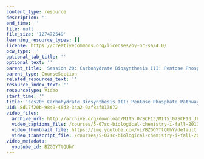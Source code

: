 ```yaml
---
content_type: resource
description: ''
end_time: ''
file: null
file_size: '127472549'
learning_resource_types: []
license: https://creativecommons.org/licenses/by-nc-sa/4.0/
ocw_type: ''
optional_tab_title: ''
optional_text: ''
parent_title: 'Session 20: Carbohydrate Biosynthesis III: Pentose Phosphate Pathway'
parent_type: CourseSection
related_resources_text: ''
resource_index_text: ''
resourcetype: Video
start_time: ''
title: 'ses20: Carbohydrate Biosynthesis III: Pentose Phosphate Pathway'
uid: 8d17f20b-9849-45d2-34a2-9af8af813072
video_files:
  archive_url: http://archive.org/download/MIT5.07SCF13/MIT5_07SCF13_JE-Ses20_300k.mp4
  video_captions_file: /courses/5-07sc-biological-chemistry-i-fall-2013/e29d5ea6c4cf5ceb8127c23282a0b91a_BZGOYTtQUhY.vtt
  video_thumbnail_file: https://img.youtube.com/vi/BZGOYTtQUhY/default.jpg
  video_transcript_file: /courses/5-07sc-biological-chemistry-i-fall-2013/467926985b636911b80db822925db302_BZGOYTtQUhY.pdf
video_metadata:
  youtube_id: BZGOYTtQUhY
---
```

